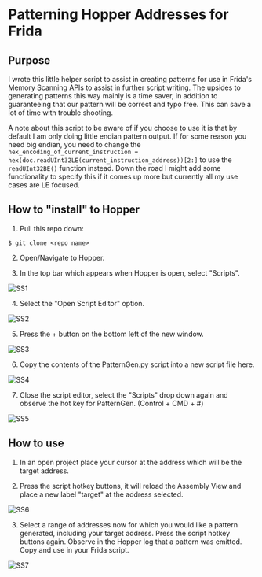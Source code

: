 # Patterning Hopper Addresses for Frida

## Purpose

I wrote this little helper script to assist in creating patterns for use in Frida's Memory Scanning APIs to assist in further script writing. The upsides to generating patterns this way mainly is a time saver, in addition to guaranteeing that our pattern will be correct and typo free. This can save a lot of time with trouble shooting. 

A note about this script to be aware of if you choose to use it is that by default I am only doing little endian pattern output. If for some reason you need big endian, you need to change the `			hex_encoding_of_current_instruction = hex(doc.readUInt32LE(current_instruction_address))[2:]
` to use the `readUInt32BE()` function instead. Down the road I might add some functionality to specify this if it comes up more but currently all my use cases are LE focused. 

## How to "install" to Hopper

1. Pull this repo down:

```
$ git clone <repo name>
```

2. Open/Navigate to Hopper.

3. In the top bar which appears when Hopper is open, select "Scripts".

![SS1](https://github.com/nickRubio/PatternGenForHopper/assets/124838061/95212fb0-c878-4e1e-b22e-ad2547b39365)

4. Select the "Open Script Editor" option. 

![SS2](https://github.com/nickRubio/PatternGenForHopper/assets/124838061/4b9c6c07-328a-4dfc-8cc1-55755a5448be)

5. Press the + button on the bottom left of the new window.

![SS3](https://github.com/nickRubio/PatternGenForHopper/assets/124838061/575e3e7e-7ec4-4dd4-8c70-1426b92f4df9)

6. Copy the contents of the PatternGen.py script into a new script file here.

![SS4](https://github.com/nickRubio/PatternGenForHopper/assets/124838061/fab8a8a2-a0f1-46e3-b0cf-e570e113323b)

7. Close the script editor, select the "Scripts" drop down again and observe the hot key for PatternGen. (Control + CMD + #)

![SS5](https://github.com/nickRubio/PatternGenForHopper/assets/124838061/321e2714-acf7-4f11-a70a-30f4d4149fd5)


## How to use

1. In an open project place your cursor at the address which will be the target address.

2. Press the script hotkey buttons, it will reload the Assembly View and place a new label "target" at the address selected.

![SS6](https://github.com/nickRubio/PatternGenForHopper/assets/124838061/dc40556c-d1f2-4ded-a57b-925133d53b7e)

3. Select a range of addresses now for which you would like a pattern generated, including your target address. Press the script hotkey buttons again. Observe in the Hopper log that a pattern was emitted. Copy and use in your Frida script. 

![SS7](https://github.com/nickRubio/PatternGenForHopper/assets/124838061/4ae1f5f2-02a3-4ed0-9f28-8146f5775b22)
